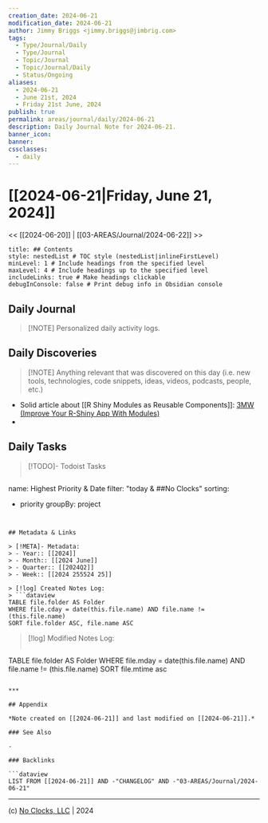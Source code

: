 ```yaml
---
creation_date: 2024-06-21
modification_date: 2024-06-21
author: Jimmy Briggs <jimmy.briggs@jimbrig.com>
tags:
  - Type/Journal/Daily
  - Type/Journal
  - Topic/Journal
  - Topic/Journal/Daily
  - Status/Ongoing
aliases:
  - 2024-06-21
  - June 21st, 2024
  - Friday 21st June, 2024
publish: true
permalink: areas/journal/daily/2024-06-21
description: Daily Journal Note for 2024-06-21.
banner_icon:
banner:
cssclasses:
  - daily
---
```



# [[2024-06-21|Friday, June 21, 2024]]

<< [[2024-06-20]] | [[03-AREAS/Journal/2024-06-22]] >>

```table-of-contents
title: ## Contents 
style: nestedList # TOC style (nestedList|inlineFirstLevel)
minLevel: 1 # Include headings from the specified level
maxLevel: 4 # Include headings up to the specified level
includeLinks: true # Make headings clickable
debugInConsole: false # Print debug info in Obsidian console
```

## Daily Journal

> [!NOTE] Personalized daily activity logs.

## Daily Discoveries

> [!NOTE] Anything relevant that was discovered on this day (i.e. new tools, technologies, code snippets, ideas, videos, podcasts, people, etc.)

- Solid article about [[R Shiny Modules as Reusable Components]]: [3MW (Improve Your R-Shiny App With Modules)](https://3mw.albert-rapp.de/p/shiny-modules)
- 

## Daily Tasks

> [!TODO]- Todoist Tasks
> ```todoist
name: Highest Priority & Date
filter: "today & ##No Clocks"
sorting:
   - priority
groupBy: project
```


## Metadata & Links

> [!META]- Metadata:
> - Year:: [[2024]]
> - Month:: [[2024 June]]
> - Quarter:: [[2024Q2]]
> - Week:: [[2024 255524 25]]

> [!log] Created Notes Log:
> ```dataview
TABLE file.folder AS Folder
WHERE file.cday = date(this.file.name) AND file.name != (this.file.name)
SORT file.folder ASC, file.name ASC
```

> [!log] Modified Notes Log:
> ```dataview
TABLE file.folder AS Folder
WHERE file.mday = date(this.file.name) AND file.name != (this.file.name)
SORT file.mtime asc
```

***

## Appendix

*Note created on [[2024-06-21]] and last modified on [[2024-06-21]].*

### See Also

- 

### Backlinks

```dataview
LIST FROM [[2024-06-21]] AND -"CHANGELOG" AND -"03-AREAS/Journal/2024-06-21"
```

***

(c) [No Clocks, LLC](https://github.com/noclocks) | 2024



